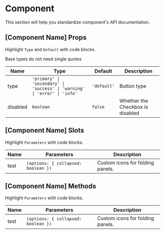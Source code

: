 # Component

This section will help you standardize component's API documentation.

## [Component Name] Props

Highlight `Type` and `Default` with code blocks.

Base types do not need single quotes

| Name | Type | Default | Description |
| --- | --- | --- | --- |
| type | `'primary' \| 'secondary' \| 'success' \| 'warning' \| 'error' \| 'info'` | `'default'`  | Button type  |
| disabled | `boolean` | `false` | Whether the Checkbox is disabled |

## [Component Name] Slots

Highlight `Parameters` with code blocks.

| Name | Parameters | Description |
| --- | --- | --- |
| test | `(options: { collapsed: boolean })` | Custom icons for folding panels. |

## [Component Name] Methods

Highlight `Parameters` with code blocks.

| Name | Parameters | Description |
| --- | --- | --- |
| test | `(options: { collapsed: boolean })` | Custom icons for folding panels. |
